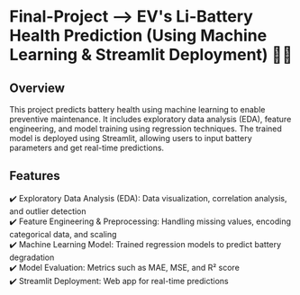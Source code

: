 # Final-Project --> EV's Li-Battery Health Prediction (Using Machine Learning & Streamlit Deployment) 🚗🔋

## Overview
This project predicts battery health using machine learning to enable preventive maintenance. It includes exploratory data analysis (EDA), feature engineering, and model training using regression techniques. The trained model is deployed using Streamlit, allowing users to input battery parameters and get real-time predictions.  

## Features
✔️ Exploratory Data Analysis (EDA): Data visualization, correlation analysis, and outlier detection  
✔️ Feature Engineering & Preprocessing: Handling missing values, encoding categorical data, and scaling  
✔️ Machine Learning Model: Trained regression models to predict battery degradation  
✔️ Model Evaluation: Metrics such as MAE, MSE, and R² score  
✔️ Streamlit Deployment: Web app for real-time predictions  

